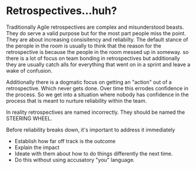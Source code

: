 # Retrospectives...huh?

Traditionally Agile retrospectives are complex and misunderstood beasts.  They do serve a valid purpose but for the most part 
people miss the point.  They are about increasing consisitency and reliabilty.  The default stance of the perople in the room is usually 
to think that the reason for the retrospective is because the people in the room messed up in someway. so there is a lot of focus on team
bonding in retrospectives but additionally they are usually catch alls for everything that went on in a sprint and leave a wake of 
confusion.  

Additionally there is a dogmatic focus on getting an "action" out of a retrospective.  Which never gets done.  Over time this 
errodes confidence in the process.  So we get into a situation where nobody has confidence in the process that is meant to nurture
reliability within the team.

In reality retrospectives are named incorrectly.  They should be named the STEERING WHEEL.

Before reliability breaks down, it's important to address it immediately
* Establish how far off track is the outcome
* Explain the impact
* Ideate with them about how to do things differently the next time. 
* Do this without using accusatory "you" language.

